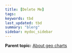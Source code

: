 ```yaml
---
title: [Delete Me]
tags:
keywords: tbd
last_updated: tbd
summary: "blerg"
sidebar: mydoc_sidebar
---
```



**Parent topic:** [About geo charts](../../../pages/end_user_guide/end_user_search/about_geo_charts.html)
